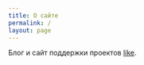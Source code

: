 ```yaml
---
title: О сайте
permalink: /
layout: page
---
```


Блог и сайт поддержки проектов [like](https://vk.com/like_913 "like").
